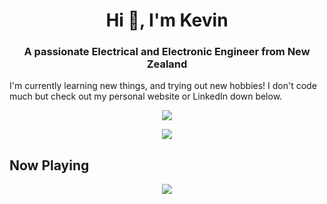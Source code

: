 <h1 align='center'>
 Hi 👋, I'm Kevin
</h1>

<h3 align='center'>
 A passionate Electrical and Electronic Engineer from New Zealand
</h3>

I'm currently learning new things, and trying out new hobbies! I don't code much but check out my personal website or LinkedIn down below.

<p align='center'>
 <a href="https://www.linkedin.com/in/kevintangnzl">
    <img src="https://img.shields.io/badge/linkedin-%230077B5.svg?&style=for-the-badge&logo=linkedin&logoColor=white"/>
 </a>
</p>

<p align='center'>
 <a href="#"><img src="https://github-readme-stats.vercel.app/api?username=KevTango&count_private=true&show_icons=true&theme=tokyonight"> </a>
</p>

## Now Playing

<p align='center'>
 <a href="https://open.spotify.com/user/1242974390">
  <img src="https://kevtango.vercel.app/api/spotify">
</p>
